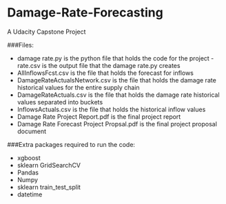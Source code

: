 # Damage-Rate-Forecasting
A Udacity Capstone Project

###Files:
- damage rate.py is the python file that holds the code for the project
-rate.csv is the output file that the damage rate.py creates
- AllInflowsFcst.csv is the file that holds the forecast for inflows
- DamageRateActualsNetwork.csv is the file that holds the damage rate historical values for the entire supply chain
- DamageRateActuals.csv is the file that holds the damage rate historical values separated into buckets
- InflowsActuals.csv is the file that holds the historical inflow values 
- Damage Rate Project Report.pdf is the final project report 
- Damage Rate Forecast Project Propsal.pdf is the final project proposal document

###Extra packages required to run the code:
- xgboost
- sklearn GridSearchCV
- Pandas
- Numpy
- sklearn train_test_split
- datetime


